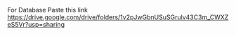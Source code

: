 For Database
Paste this link
https://drive.google.com/drive/folders/1v2pJwGbnUSuSGrulv43C3m_CWXZeS5Vr?usp=sharing
